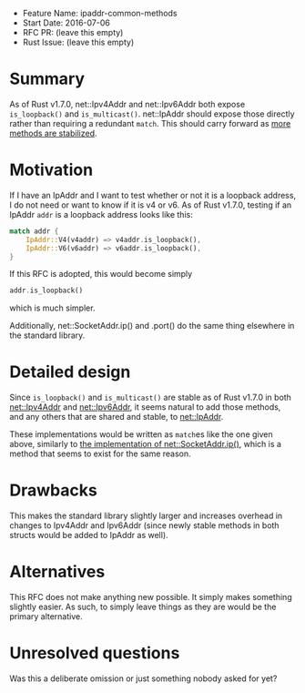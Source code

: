- Feature Name: ipaddr-common-methods
- Start Date: 2016-07-06
- RFC PR: (leave this empty)
- Rust Issue: (leave this empty)

# Summary
[summary]: #summary

As of Rust v1.7.0, net::Ipv4Addr and net::Ipv6Addr both expose `is_loopback()` and `is_multicast()`.
net::IpAddr should expose those directly rather than requiring a redundant `match`.
This should carry forward as [more methods are stabilized](https://github.com/rust-lang/rust/issues/27709).

# Motivation
[motivation]: #motivation

If I have an IpAddr and I want to test whether or not it is a loopback address, I do not need or want to know
if it is v4 or v6. As of Rust v1.7.0, testing if an IpAddr `addr` is a loopback address looks like this:
``` rust
match addr {
    IpAddr::V4(v4addr) => v4addr.is_loopback(),
    IpAddr::V6(v6addr) => v6addr.is_loopback(),
}
```
If this RFC is adopted, this would become simply
``` rust
addr.is_loopback()
```
which is much simpler.

Additionally, net::SocketAddr.ip() and .port() do the same thing elsewhere in the standard library.

# Detailed design
[design]: #detailed-design

Since `is_loopback()` and `is_multicast()` are stable as of Rust v1.7.0 in both
[net::Ipv4Addr](https://doc.rust-lang.org/std/net/struct.Ipv4Addr.html) and
[net::Ipv6Addr](https://doc.rust-lang.org/std/net/struct.Ipv6Addr.html),
it seems natural to add those methods, and any others that are shared and stable, to
[net::IpAddr](https://doc.rust-lang.org/std/net/enum.IpAddr.html).

These implementations would be written as `match`es like the one given above, similarly to
[the implementation of net::SocketAddr.ip()](https://github.com/rust-lang/rust/blob/master/src/libstd/net/addr.rs#L63-68),
which is a method that seems to exist for the same reason.

# Drawbacks
[drawbacks]: #drawbacks

This makes the standard library slightly larger and increases overhead in changes to Ipv4Addr and Ipv6Addr
(since newly stable methods in both structs would be added to IpAddr as well).

# Alternatives
[alternatives]: #alternatives

This RFC does not make anything new possible. It simply makes something slightly easier.
As such, to simply leave things as they are would be the primary alternative.

# Unresolved questions
[unresolved]: #unresolved-questions

Was this a deliberate omission or just something nobody asked for yet?
